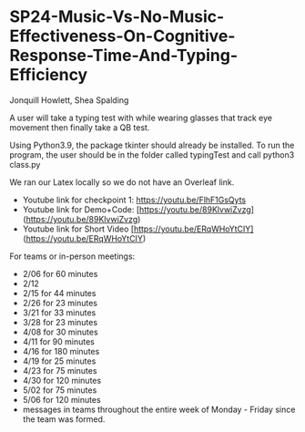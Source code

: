 # SP24-Music-Vs-No-Music-Effectiveness-On-Cognitive-Response-Time-And-Typing-Efficiency

Jonquill Howlett, Shea Spalding

A user will take a typing test with while wearing glasses that track eye movement then finally take a QB test.

Using Python3.9, the package tkinter should already be installed. 
To run the program, the user should be in the folder called typingTest and call python3 class.py 

We ran our Latex locally so we do not have an Overleaf link.
* Youtube link for checkpoint 1: [https://youtu.be/FlhF1GsQyts ](https://youtu.be/JxySD7mxmlA)
* Youtube link for Demo+Code: [https://youtu.be/89KlvwiZvzg] (https://youtu.be/89KlvwiZvzg)
* Youtube link for Short Video [https://youtu.be/ERqWHoYtCIY] (https://youtu.be/ERqWHoYtCIY)

For teams or in-person meetings:
* 2/06 for 60 minutes
* 2/12 
* 2/15 for 44 minutes
* 2/26 for 23 minutes 
* 3/21 for 33 minutes
* 3/28 for 23 minutes
* 4/08 for 30 minutes
* 4/11 for 90 minutes
* 4/16 for 180 minutes
* 4/19 for 25 minutes
* 4/23 for 75 minutes
* 4/30 for 120 minutes
* 5/02 for 75 minutes
* 5/06 for 120 minutes
* messages in teams throughout the entire week of Monday - Friday since the team was formed.

